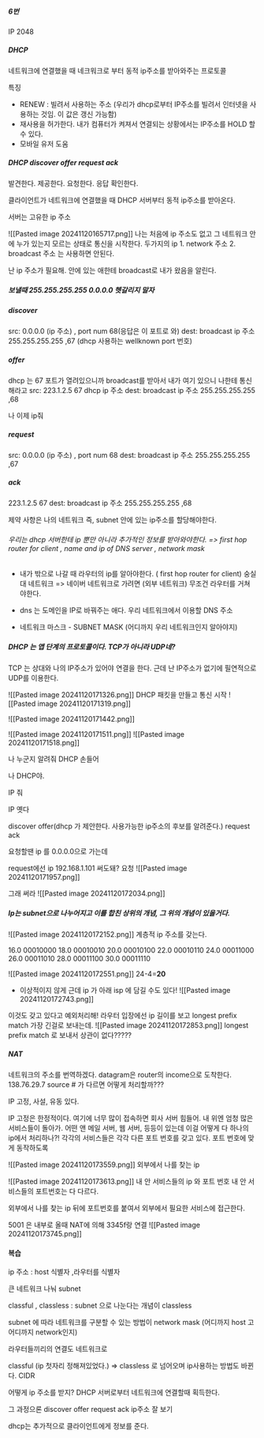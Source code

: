 ##### 6번
IP 2048

##### DHCP
네트워크에 연결했을 때 네크워크로 부터 동적 ip주소를 받아와주는 프로토콜

특징
- RENEW : 빌려서 사용하는 주소 (우리가 dhcp로부터 IP주소를 빌려서 인터넷을 사용하는 것임. 이 값은 갱신 가능함)
- 재사용을 허가한다. 내가 컴퓨터가 켜져서 연결되는 상황에서는 IP주소를 HOLD 할 수 있다.
- 모바일 유저 도움

##### DHCP discover offer request ack
발견한다.
제공한다.
요청한다.
응답 확인한다. 

클라이언트가 네트워크에 연결했을 때 DHCP 서버부터 동적 ip주소를 받아온다.

서버는 고유한 ip 주소

![[Pasted image 20241120165717.png]]
나는 처음에 ip 주소도 없고 그 네트워크 안에 누가 있는지 모르는 상태로 통신을 시작한다. 
두가지의 ip 1. network 주소 2. broadcast 주소 는 사용하면 안된다.

난 ip 주소가 필요해. 안에 있는 애한테 broadcast로 내가 왔음을 알린다. 

##### 보낼때 255.255.255.255  0.0.0.0 헷갈리지 말자
##### discover
src: 0.0.0.0 (ip 주소) , port num 68(응답은 이 포트로 와)
dest: broadcast ip 주소 255.255.255.255 ,67 (dhcp 사용하는 wellknown port 번호)
##### offer
dhcp 는 67 포트가 열려있으니까 broadcast를 받아서 내가 여기 있으니 나한테 통신해라고 
src: 223.1.2.5 67 dhcp ip 주소
dest: broadcast ip 주소 255.255.255.255 ,68

나 이제 ip줘 
##### request
src: 0.0.0.0 (ip 주소) , port num 68
dest: broadcast ip 주소 255.255.255.255 ,67
##### ack
223.1.2.5 67
dest: broadcast ip 주소 255.255.255.255 ,68

제약 사항은 나의 네트워크 즉, subnet 안에 있는 ip주소를 할당해야한다.

###### 우리는 dhcp 서버한테 ip 뿐만 아니라 추가적인 정보를 받아와야한다.  =>  first hop router for client , name and ip of DNS server , network mask

- 내가 밖으로 나갈 때 라우터의 ip를 알아야한다.  ( first hop router for client)
숭실대 네트워크 => 네이버 네트워크로 가려면 (외부 네트워크) 무조건 라우터를 거쳐야한다. 

- dns 는 도메인을 IP로 바꿔주는 애다. 우리 네트워크에서 이용할 DNS 주소
  
- 네트워크 마스크 - SUBNET MASK (어디까지 우리 네트워크인지 알아야지)

##### DHCP 는 앱 단계의 프로토콜이다. TCP가 아니라 UDP네?
TCP 는 상대와 나의 IP주소가 있어야 연결을 한다. 
근데 난 IP주소가 없기에 필연적으로 UDP를 이용한다. 


![[Pasted image 20241120171326.png]]
DHCP 패킷을 만들고 통신 시작
![[Pasted image 20241120171319.png]]

![[Pasted image 20241120171442.png]]


![[Pasted image 20241120171511.png]]
![[Pasted image 20241120171518.png]]

나 누군지 알려줘 DHCP 손들어

나 DHCP야. 

IP 줘

IP 옛다

discover offer(dhcp 가 제안한다. 사용가능한 ip주소의 후보를 알려준다.) request ack

요청할땐 ip 를 0.0.0.0으로 가는데 

request에선 ip 192.168.1.101 써도돼? 요청
![[Pasted image 20241120171957.png]]

그래 써라
![[Pasted image 20241120172034.png]]

##### Ip는 subnet으로 나누어지고 이를 합친 상위의 개념, 그 위의 개념이 있을거다. 

![[Pasted image 20241120172152.png]]
계층적 ip 주소를 갖는다. 

16.0 00010000
18.0 00010010
20.0 00010100
22.0 00010110
24.0 00011000  
26.0 00011010
28.0 00011100
30.0 00011110

![[Pasted image 20241120172551.png]]
24-4=**20** 

- 이상적이지 않게 근데 ip 가 아래 isp 에 담길 수도 있다!
![[Pasted image 20241120172743.png]]

이것도 갖고 있다고 예외처리해! 라우터 입장에선 ip 길이를 보고 longest prefix match 가장 긴걸로 보내는데.
![[Pasted image 20241120172853.png]]
 longest prefix match 로 보내서 상관이 없다?????

##### NAT
네트워크의 주소를 번역하겠다.
datagram은 router의 income으로 도착한다. 138.76.29.7 
source # 가 다르면 어떻게 처리할까???

IP 고정, 사설, 유동 있다. 

IP 고정은 한정적이다. 여기에 너무 많이 접속하면 회사 서버 힘들어. 
내 위엔 엄청 많은 서비스들이 돌아가. 어떤 앤 메일 서버, 웹 서버, 등등이 있는데 이걸 어떻게 다 하나의 ip에서 처리하나?!
각각의 서비스들은 각각 다른 포트 번호를 갖고 있다. 포트 번호에 맞게 동작하도록 

![[Pasted image 20241120173559.png]]
외부에서 나를 찾는 ip

![[Pasted image 20241120173613.png]]
내 안 서비스들의 ip 와 포트 번호 내 안 서비스들의 포트번호는 다 다르다.


외부에서 나를 찾는 ip 뒤에 포트번호를 붙여서 외부에서 필요한 서비스에 접근한다.

5001 은 내부로 올때 NAT에 의해 3345f랑 연결
![[Pasted image 20241120173745.png]]


#### 복습
ip 주소 : host 식별자 ,라우터를 식별자

큰 네트워크 나눠 subnet

classful , classless : subnet 으로 나눈다는 개념이 classless

subnet 에 따라 네트워크를 구분할 수 있는 방법이 network mask (어디까지 host 고 어디까지 network인지)

라우터들끼리의 연결도 네트워크로 

classful (ip 첫자리 정해져있었다.) => classless 로 넘어오며 ip사용하는 방법도 바뀐다.  CIDR

어떻게 ip 주소를 받지? DHCP 서버로부터 네트워크에 연결할때 획득한다.

그 과정으론 discover offer request ack ip주소 잘 보기

dhcp는 추가적으로 클라이언트에게 정보를 준다. 




